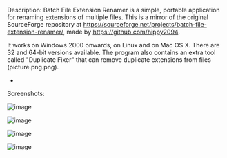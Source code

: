 Description: Batch File Extension Renamer is a simple, portable application for renaming extensions of multiple files. This is a mirror of the original SourceForge repository at https://sourceforge.net/projects/batch-file-extension-renamer/, made by https://github.com/hippy2094.

It works on Windows 2000 onwards, on Linux and on Mac OS X. There are 32 and 64-bit versions available. The program also contains an extra tool called "Duplicate Fixer" that can remove duplicate extensions from files (picture.png.png).

-

Screenshots:

![image](https://github.com/cyberhardt/batch-extension-renamer/assets/107224222/53f1743b-0d03-4a29-bcbb-2fa274fcdcf0)

![image](https://github.com/cyberhardt/batch-extension-renamer/assets/107224222/e660347b-506f-4021-a26e-ec43484036db)

![image](https://github.com/cyberhardt/batch-extension-renamer/assets/107224222/a43d3f6e-c898-4089-b0a0-7d4c299aae2a)

![image](https://github.com/cyberhardt/batch-extension-renamer/assets/107224222/dfe4c054-c034-4b6f-8cae-dcaa7e044804)
